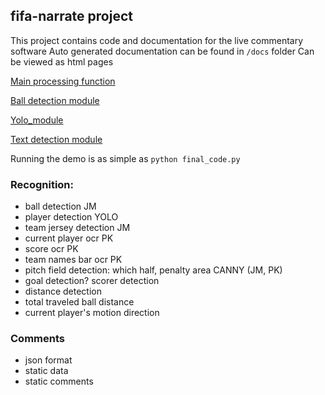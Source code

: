 ## fifa-narrate project
This project contains code and documentation for the live commentary software
Auto generated documentation can be found in `/docs` folder
Can be viewed as html pages

[Main processing function](docs/final_code.html)

[Ball detection module](docs/ball_detect.html)

[Yolo_module](docs/yolo.html)

[Text detection module](docs/text_detection.html)

Running the demo is as simple as 
`python final_code.py`


### Recognition:
* ball detection JM
* player detection YOLO
* team jersey detection JM
* current player ocr PK
* score ocr PK
* team names bar ocr PK
* pitch field detection: which half, penalty area CANNY (JM, PK)
* goal detection? scorer detection
* distance detection 
* total traveled ball distance 
* current player's motion direction 

### Comments
* json format 
* static data
* static comments
